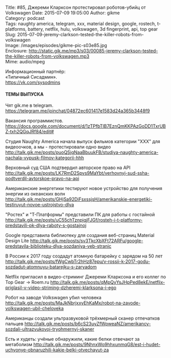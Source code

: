 Title: #85, Джереми Кларксон протестировал роботов-убийц от Volkswagen
Date: 2015-07-09 19:05:00
Author: gikme  
Category: podcast  
Tags: naughty america, telegram, xxx, material design, google, rostech, t-platforms, battery, netflix, hulu, volkswagen, 3d fingerprint, api, top gear
Slug: 2015-07-09-jeremy-clarkson-tested-the-killer-robots-from-volkswagen  
Image: /images/episodes/gikme-pic-s03e85.jpg  
Enclosure: http://static.gik.me/mp3/s03/00085-jeremy-clarkson-tested-the-killer-robots-from-volkswagen.mp3  
Mime: audio/mpeg

Информационный партнёр:  
«Типичный Сисадмин».  
<https://vk.com/sysodmins>

#### ТЕМЫ ВЫПУСКА

Чят gik.me в telegram.
<https://telegram.me/joinchat/04872ec601417e1583d24a365b3448f9>

Вакансия программистов.
<https://docs.google.com/document/d/1zTPfbTIB7EznQmKKPAzGoDD1TxrUBZ-txh2QGqJRf84/edit#>

Студия Naughty America начала выпуск фильмов категории "ХХХ" для видеоочков, а мы - протестировали одно видео
<http://talk.gik.me/posts/puoQSjqNaaBbuukFB/studiya-naughty-america-nachala-vypusk-filmov-kategorii-hhh>

Верховный суд США подтвердил авторское право на API
<http://talk.gik.me/posts/LK7RmD2Spvs9MaYbt/verhovnyj-sud-ssha-podtverdil-avtorskoe-pravo-na-api>

Американские энергетики тестируют новое устройство для получения энергии из океанских волн
<http://talk.gik.me/posts/GHjSa92DiFsxssjsH/amerikanskie-energetiki-testiruyut-novoe-ustrojstvo-dlya>

"Ростех" и "Т-Платформы" представили ПК для работы с гостайной
<http://talk.gik.me/posts/uC55chTznpjqjFJGf/rosteh-i-t-platformy-predstavili-pk-dlya-raboty-s-gostajnoj>

Google представила библиотеку для создания веб-страниц Material Design Lite
<http://talk.gik.me/posts/sv3TkcXbXFt72ARFu/google-predstavila-biblioteku-dlya-sozdaniya-veb-stranic>

В России к 2017 году создадут атомную батарейку с зарядом на 50 лет
<http://talk.gik.me/posts/fWgCwbTr2hHz87epu/v-rossii-k-2017-godu-sozdadut-atomnuyu-batarejku-s-zaryadom>

Netflix пригласил в видео-стриминг Джереми Кларксона и его коллег по Top Gear → Roem.ru
<http://talk.gik.me/posts/qMpQyYsJHpPed8ekE/netflix-priglasil-v-video-striming-dzheremi-klarksona-i-ego>

Робот на заводе Volkswagen убил человека
<http://talk.gik.me/posts/MaJkNbrjxxyEhKaMx/robot-na-zavode-volkswagen-ubil-cheloveka>

Американцы создали ультразвуковой трёхмерный сканер отпечатков пальцев
<http://talk.gik.me/posts/b6cS23uyZfWpweaNZ/amerikancy-sozdali-ultrazvukovoj-tryohmernyj-skaner>

Есть и худеть: учёные обнаружили, какие белки отвечают за метаболизм
<http://talk.gik.me/posts/9NhnxWo9hhxunmqG8/est-i-hudet-uchyonye-obnaruzhili-kakie-belki-otvechayut-za>

